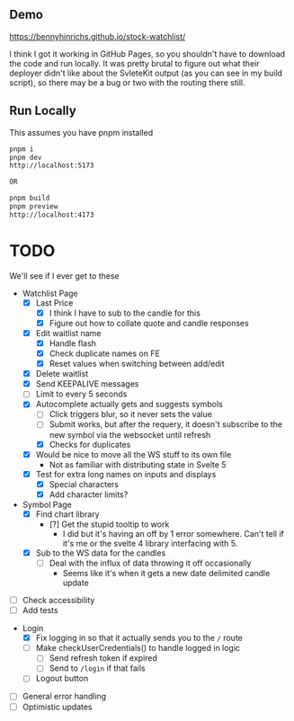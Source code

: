 ## Demo

https://bennyhinrichs.github.io/stock-watchlist/

I think I got it working in GitHub Pages, so you shouldn't have to download the code and run locally. It was pretty brutal to figure out what their deployer didn't like about the SvleteKit output (as you can see in my build script), so there may be a bug or two with the routing there still.

## Run Locally

This assumes you have pnpm installed

```bash
pnpm i
pnpm dev
http://localhost:5173

OR

pnpm build
pnpm preview
http://localhost:4173
```

# TODO

We'll see if I ever get to these

- Watchlist Page
  - [x] Last Price
    - [x] I think I have to sub to the candle for this
    - [x] Figure out how to collate quote and candle responses
  - [x] Edit waitlist name
    - [x] Handle flash
    - [x] Check duplicate names on FE
    - [x] Reset values when switching between add/edit
  - [x] Delete waitlist
  - [x] Send KEEPALIVE messages
  - [ ] Limit to every 5 seconds
  - [x] Autocomplete actually gets and suggests symbols
    - [ ] Click triggers blur, so it never sets the value
    - [ ] Submit works, but after the requery, it doesn't subscribe to the new symbol via the websocket until refresh
    - [x] Checks for duplicates
  - [x] Would be nice to move all the WS stuff to its own file
    - Not as familiar with distributing state in Svelte 5
  - [x] Test for extra long names on inputs and displays
    - [x] Special characters
    - [x] Add character limits?
- Symbol Page
  - [x] Find chart library
    - [?] Get the stupid tooltip to work
      - I did but it's having an off by 1 error somewhere. Can't tell if it's me or the svelte 4 library interfacing with 5.
  - [x] Sub to the WS data for the candles
    - [ ] Deal with the influx of data throwing it off occasionally
      - Seems like it's when it gets a new date delimited candle update
- [ ] Check accessibility
- [ ] Add tests
- Login
  - [x] Fix logging in so that it actually sends you to the `/` route
  - [ ] Make checkUserCredentials() to handle logged in logic
    - [ ] Send refresh token if expired
    - [ ] Send to `/login` if that fails
  - [ ] Logout button
- [ ] General error handling
- [ ] Optimistic updates
